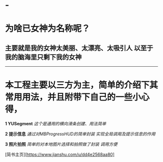 # -

# 为啥已女神为名称呢？
## 主要就是我的女神太美丽、太漂亮、太吸引人 以至于我的脑海里只剩下我的女神 
-------------

# 本工程主要以三方为主，简单的介绍下其常用用法，并且附带下自己的一些小心得，

**1 YUSegment**
*这个是通用的横向滑条创建、用法简单*

**2 提示信息**
*通过对MBProgressHUD的简单封装 实现全局调用及提示信息的作用*

**3 照片拍照**
*简单的对本地图片选择和拍照做了封装 调用方便*

[简书主页][https://www.jianshu.com/u/dd4e2568aa80]

